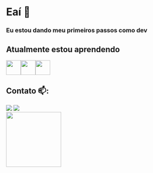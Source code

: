 # Eaí 👋

<!--
**bernardosantos16/bernardosantos16** is a ✨ _special_ ✨ repository because its `README.md` (this file) appears on your GitHub profile.

Here are some ideas to get you started:
-->
### Eu estou dando meu primeiros passos como dev
<!-- - Technician in Systems Analysis and Development Student at the Universidade Internácional (Uninter) -->
## Atualmente estou aprendendo

<a href="https://www.java.com/en/download/help/whatis_java.html"><img loading="lazy" src="https://cdn.jsdelivr.net/gh/devicons/devicon/icons/java/java-original.svg" width="40" height="40"/></a><a href="https://docs.spring.io/spring-boot/index.html"><img src="https://cdn.jsdelivr.net/gh/devicons/devicon@latest/icons/spring/spring-original.svg"  width="40" height="40"/></a><a href="https://git-scm.com/doc"><img loading="lazy" src="https://cdn.jsdelivr.net/gh/devicons/devicon/icons/git/git-original.svg" width="40" height="40"/></a>

<!--
<div>
<a href="https://github.com/bernardosantos16">
<img loading="lazy" height="180em" src="https://github-readme-stats.vercel.app/api/top-langs/?username=bernardosantos16&layout=compact&langs_count=7&theme=dracula"/>
<img loading="lazy" height="180em" src="https://github-readme-stats.vercel.app/api?username=bernardosantos16&show_icons=true&theme=dracula&include_all_commits=true&count_private=true"/>
</div>
-->

## Contato 📫:

<div>
<a href = "mailto:bernardonvg@gmail.com"><img loading="lazy" src="https://img.shields.io/badge/Gmail-D14836?style=for-the-badge&logo=gmail&logoColor=white" target="_blank"></a>
<a href="https://www.linkedin.com/in/bernardo-da-s-dos-santos-43443b243" target="_blank"><img loading="lazy" src="https://img.shields.io/badge/-LinkedIn-%230077B5?style=for-the-badge&logo=linkedin&logoColor=white" target="_blank"></a>   
</div>
<img src="https://github.com/bernardosantos16/bernardosantos16/assets/137845435/bbd3f294-30dc-4fa8-80fb-a243bd216659" height="150" disabled> 
<!-- ![Snake animation](https://github.com/bernardosantos16/bernardosantos16/blob/output/github-contribution-grid-snake.svg) -->



